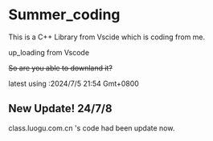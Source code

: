 # Summer_coding
This is a C++ Library from Vscide which is coding from me.

up_loading from Vscode

~~So are you able to downland it?~~

latest using :2024/7/5 21:54 Gmt+0800

## New Update!  24/7/8 

class.luogu.com.cn 's code had been update now.
